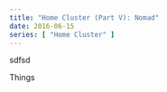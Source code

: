 ```yaml
---
title: "Home Cluster (Part V): Nomad"
date: 2016-06-15
series: [ "Home Cluster" ]
---
```


sdfsd

Things